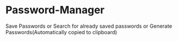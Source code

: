 # Password-Manager
Save Passwords
or
Search for already saved passwords
or
Generate Passwords(Automatically copied to clipboard)
